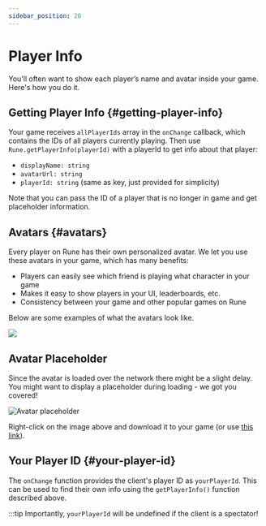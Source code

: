 ```yaml
---
sidebar_position: 20
---
```


# Player Info

You'll often want to show each player’s name and avatar inside your game. Here's how you do it.

## Getting Player Info {#getting-player-info}

Your game receives `allPlayerIds` array in the `onChange` callback, which contains the IDs of all players currently playing. Then use `Rune.getPlayerInfo(playerId)` with a playerId to get info about that player:

- `displayName: string`
- `avatarUrl: string`
- `playerId: string` (same as key, just provided for simplicity)

Note that you can pass the ID of a player that is no longer in game and get placeholder information.

## Avatars {#avatars}

Every player on Rune has their own personalized avatar. We let you use these avatars in your game, which has many benefits:

- Players can easily see which friend is playing what character in your game
- Makes it easy to show players in your UI, leaderboards, etc.
- Consistency between your game and other popular games on Rune

Below are some examples of what the avatars look like.

![](/img/avatars.png)

## Avatar Placeholder

Since the avatar is loaded over the network there might be a slight delay. You might want to display a placeholder during loading - we got you covered!

![Avatar placeholder](/img/avatar-placeholder.png)

Right-click on the image above and download it to your game (or use [this link](/img/avatar-placeholder.png)).

## Your Player ID {#your-player-id}

The `onChange` function provides the client's player ID as `yourPlayerId`. This can be used to find their own info using the `getPlayerInfo()` function described above.

:::tip
Importantly, `yourPlayerId` will be undefined if the client is a spectator!
